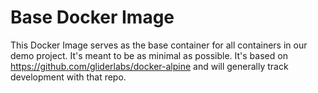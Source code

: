 # Base Docker Image

This Docker Image serves as the base container for all containers in our demo project. It's meant to be as minimal as possible.  It's based on https://github.com/gliderlabs/docker-alpine and will generally track development with that repo.
